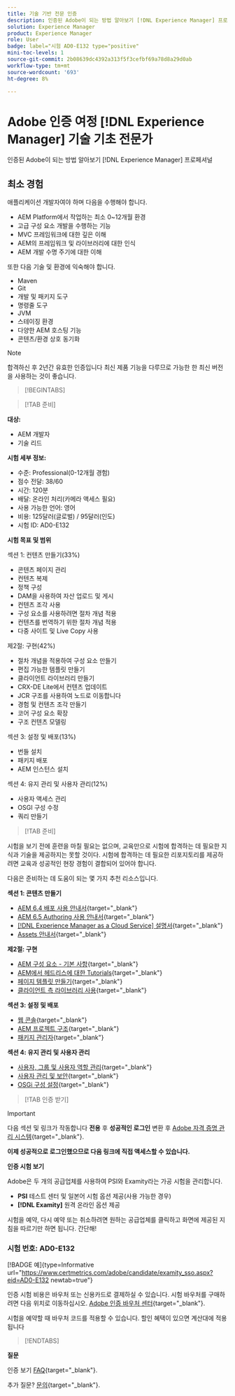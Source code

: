 ```yaml
---
title: 기술 기반 전문 인증
description: 인증된 Adobe이 되는 방법 알아보기 [!DNL Experience Manager] 프로페셔널
solution: Experience Manager
product: Experience Manager
role: User
badge: label="시험 AD0-E132 type="positive"
mini-toc-levels: 1
source-git-commit: 2b08639dc4392a313f5f3cefbf69a78d8a29d0ab
workflow-type: tm+mt
source-wordcount: '693'
ht-degree: 8%

---
```


# Adobe 인증 여정 [!DNL Experience Manager] 기술 기초 전문가

인증된 Adobe이 되는 방법 알아보기 [!DNL Experience Manager] 프로페셔널

## 최소 경험

애플리케이션 개발자여야 하며 다음을 수행해야 합니다.

* AEM Platform에서 작업하는 최소 0~12개월 환경
* 고급 구성 요소 개발을 수행하는 기능
* MVC 프레임워크에 대한 깊은 이해
* AEM의 프레임워크 및 라이브러리에 대한 인식
* AEM 개발 수명 주기에 대한 이해

또한 다음 기술 및 환경에 익숙해야 합니다.

* Maven
* Git
* 개발 및 패키지 도구
* 명령줄 도구
* JVM
* 스테이징 환경
* 다양한 AEM 호스팅 기능
* 콘텐츠/환경 상호 동기화

>[!NOTE]
>
>합격하신 후 2년간 유효한 인증입니다 최신 제품 기능을 다루므로 가능한 한 최신 버전을 사용하는 것이 좋습니다.

>[!BEGINTABS]

>[!TAB 준비]

**대상:**

* AEM 개발자
* 기술 리드

**시험 세부 정보:**

* 수준: Professional(0-12개월 경험)
* 점수 전달: 38/60
* 시간: 120분
* 배달: 온라인 처리(카메라 액세스 필요)
* 사용 가능한 언어: 영어
* 비용: 125달러(글로벌) / 95달러(인도)
* 시험 ID: AD0-E132

**시험 목표 및 범위**

섹션 1: 컨텐츠 만들기(33%)

* 콘텐츠 페이지 관리
* 컨텐츠 복제
* 정책 구성
* DAM을 사용하여 자산 업로드 및 게시
* 컨텐츠 조각 사용
* 구성 요소를 사용하려면 절차 개념 적용
* 컨텐츠를 번역하기 위한 절차 개념 적용
* 다중 사이트 및 Live Copy 사용

제2절: 구현(42%)

* 절차 개념을 적용하여 구성 요소 만들기
* 편집 가능한 템플릿 만들기
* 클라이언트 라이브러리 만들기
* CRX-DE Lite에서 컨텐츠 업데이트
* JCR 구조를 사용하여 노드로 이동합니다
* 경험 및 컨텐츠 조각 만들기
* 코어 구성 요소 확장
* 구조 컨텐츠 모델링

섹션 3: 설정 및 배포(13%)

* 번들 설치
* 패키지 배포
* AEM 인스턴스 설치

섹션 4: 유지 관리 및 사용자 관리(12%)

* 사용자 액세스 관리
* OSGI 구성 수정
* 쿼리 만들기

>[!TAB 준비]

시험을 보기 전에 훈련을 마칠 필요는 없으며, 교육만으로 시험에 합격하는 데 필요한 지식과 기술을 제공하지는 못할 것이다. 시험에 합격하는 데 필요한 리포지토리를 제공하려면 교육과 성공적인 현장 경험이 결합되어 있어야 합니다.

다음은 준비하는 데 도움이 되는 몇 가지 추천 리소스입니다.

**섹션 1: 콘텐츠 만들기**


* [AEM 6.4 배포 사용 안내서](https://experienceleague.adobe.com/docs/experience-manager-64/deploying/home.html?lang=ko-KR){target="_blank"}
* [AEM 6.5 Authoring 사용 안내서](https://experienceleague.adobe.com/docs/experience-manager-65/authoring/home.html?lang=en){target="_blank"}
* [[!DNL Experience Manager as a Cloud Service] 설명서](https://experienceleague.adobe.com/docs/experience-manager-cloud-service/content/home.html?lang=ko-KR){target="_blank"}
* [Assets 안내서](https://experienceleague.adobe.com/docs/experience-manager-65/assets/home.html?lang=en){target="_blank"}

**제2절: 구현**

* [AEM 구성 요소 - 기본 사항](https://experienceleague.adobe.com/docs/experience-manager-65/developing/components/components-basics.html?lang=en){target="_blank"}
* [AEM에서 헤드리스에 대한 Tutorials](https://experienceleague.adobe.com/docs/experience-manager-learn/getting-started-with-aem-headless/overview.html?lang=ko-kr){target="_blank"}
* [페이지 템플릿 만들기](https://experienceleague.adobe.com/docs/experience-manager-65/authoring/siteandpage/templates.html?lang=en#creating-and-managing-templates){target="_blank"}
* [클라이언트 측 라이브러리 사용](https://experienceleague.adobe.com/docs/experience-manager-65/developing/introduction/clientlibs.html?lang=en){target="_blank"}

**섹션 3: 설정 및 배포**

* [웹 콘솔](https://experienceleague.adobe.com/docs/experience-manager-65/deploying/configuring/web-console.html?lang=en){target="_blank"}
* [AEM 프로젝트 구조](https://experienceleague.adobe.com/docs/experience-manager-cloud-service/content/implementing/developing/aem-project-content-package-structure.html?lang=en#embedding-3rd-party-packages){target="_blank"}
* [패키지 관리자](https://experienceleague.adobe.com/docs/experience-manager-65/administering/contentmanagement/package-manager.html?lang=en#what-are-packages){target="_blank"}

**섹션 4: 유지 관리 및 사용자 관리**

* [사용자, 그룹 및 사용자 역할 관리](https://experienceleague.adobe.com/docs/experience-manager-brand-portal/using/admin-tools/brand-portal-adding-users.html?lang=en#add-a-user){target="_blank"}
* [사용자 관리 및 보안](https://experienceleague.adobe.com/docs/experience-manager-65/administering/security/security.html?lang=en){target="_blank"}
* [OSGi 구성 설정](https://experienceleague.adobe.com/docs/experience-manager-65/deploying/configuring/osgi-configuration-settings.html?lang=en){target="_blank"}

>[!TAB 인증 받기]

>[!IMPORTANT]
>
>다음 섹션 및 링크가 작동합니다 **전용**  후 **성공적인 로그인** 변환 후 [Adobe 자격 증명 관리 시스템](http://www.certmetrics.com/adobe){target="_blank"}.

**이제 성공적으로 로그인했으므로 다음 링크에 직접 액세스할 수 있습니다.**

**인증 시험 보기**

Adobe은 두 개의 공급업체를 사용하여 PSI와 Examity라는 가공 시험을 관리합니다.

* **PSI** 테스트 센터 및 일본어 시험 옵션 제공(사용 가능한 경우)
* **[!DNL Examity]** 원격 온라인 옵션 제공

시험을 예약, 다시 예약 또는 취소하려면 원하는 공급업체를 클릭하고 화면에 제공된 지침을 따르기만 하면 됩니다. 간단해!

### 시험 번호: AD0-E132

[!BADGE 예]{type=Informative url="https://www.certmetrics.com/adobe/candidate/examity_sso.aspx?eid=AD0-E132 newtab=true"}

인증 시험 비용은 바우처 또는 신용카드로 결제하실 수 있습니다. 시험 바우처를 구매하려면 다음 위치로 이동하십시오. [Adobe 인증 바우처 센터](https://market.xvoucher.com/adobe/global){target="_blank"}.

시험을 예약할 때 바우처 코드를 적용할 수 있습니다. 할인 혜택이 있으면 계산대에 적용됩니다

>[!ENDTABS]

**질문**

인증 보기 [FAQ](https://experienceleague.adobe.com/docs/certification/certification/faq.html?lang=en){target="_blank"}.

추가 질문? [문의](mailto:certif@adobe.com){target="_blank"}.
